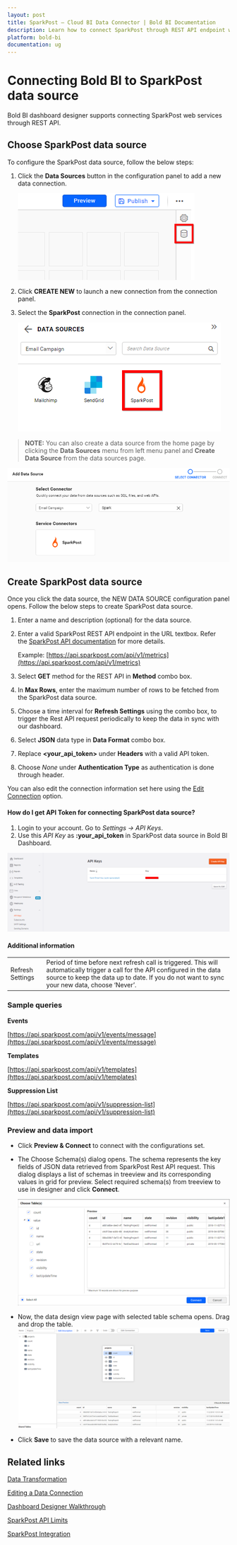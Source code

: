 ```yaml
---
layout: post
title: SparkPost – Cloud BI Data Connector | Bold BI Documentation
description: Learn how to connect SparkPost through REST API endpoint with Bold BI Cloud and create data source for widget configuration.
platform: bold-bi
documentation: ug
---
```


# Connecting Bold BI to SparkPost data source
Bold BI dashboard designer supports connecting SparkPost web services through REST API. 

## Choose SparkPost data source
To configure the SparkPost data source, follow the below steps:
1. Click the **Data Sources** button in the configuration panel to add a new data connection.

   ![Data source icon](/static/assets/cloud/working-with-datasource/data-connectors/images/common/DataSourcesIcon.png)

2. Click **CREATE NEW** to launch a new connection from the connection panel.
3. Select the **SparkPost** connection in the connection panel.

   ![Choose data source](/static/assets/cloud/working-with-datasource/data-connectors/images/sparkpost/ChooseDS.png)

> **NOTE:**  You can also create a data source from the home page by clicking the **Data Sources** menu from left menu panel and **Create Data Source** from the data sources page.

   ![Choose data source from server](/static/assets/cloud/working-with-datasource/data-connectors/images/sparkpost/ChooseDS_server.png)

## Create SparkPost data source
Once you click the data source, the NEW DATA SOURCE configuration panel opens. Follow the below steps to create SparkPost data source.
1. Enter a name and description (optional) for the data source.
2. Enter a valid SparkPost REST API endpoint in the URL textbox. Refer the [SparkPost API documentation](https://developers.sparkpost.com/api/) for more details.

    Example: [https://api.sparkpost.com/api/v1/metrics](https://api.sparkpost.com/api/v1/metrics)

3. Select **GET** method for the REST API in **Method** combo box.
4. In **Max Rows**, enter the maximum number of rows to be fetched from the SparkPost data source.
5. Choose a time interval for **Refresh Settings** using the combo box, to trigger the Rest API request periodically to keep the data in sync with our dashboard.  
6. Select **JSON** data type in **Data Format** combo box.
7. Replace **&lt;your_api_token&gt;** under **Headers** with a valid API token.
8. Choose *None* under **Authentication Type** as authentication is done through header.

You can also edit the connection information set here using the [Edit Connection](/cloud-bi/working-with-data-source/editing-a-data-connection/) option.

#### How do I get API Token for connecting SparkPost data source?

1. Login to your account. Go to *Settings -> API Keys*.
2. Use this *API Key* as **:your_api_token** in SparkPost data source in Bold BI Dashboard.

![Reveal API Key](/static/assets/cloud/working-with-datasource/data-connectors/images/sparkpost/APIKey.png)

#### Additional information
<table width="600">
<tr>
<td>
Refresh Settings
</td>
<td>
Period of time before next refresh call is triggered. This will automatically trigger a call for the API configured in the data source to keep the data up to date. If you do not want to sync your new data, choose ‘Never’.
</td>
</tr>
</table>

### Sample queries

**Events**

[https://api.sparkpost.com/api/v1/events/message](https://api.sparkpost.com/api/v1/events/message)

**Templates**

[https://api.sparkpost.com/api/v1/templates](https://api.sparkpost.com/api/v1/templates)

**Suppression List**

[https://api.sparkpost.com/api/v1/suppression-list](https://api.sparkpost.com/api/v1/suppression-list)


### Preview and data import
* Click **Preview & Connect** to connect with the configurations set.
* The Choose Schema(s) dialog opens. The schema represents the key fields of JSON data retrieved from SparkPost Rest API request. This dialog displays a list of schemas in treeview and its corresponding values in grid for preview. Select required schema(s) from treeview to use in designer and click **Connect**.

   ![Preview](/static/assets/cloud/working-with-datasource/data-connectors/images/common/Preview.png)

* Now, the data design view page with selected table schema opens. Drag and drop the table.
   ![Query Editor](/static/assets/cloud/working-with-datasource/data-connectors/images/common/QueryEditor.png)

* Click **Save** to save the data source with a relevant name.

## Related links
[Data Transformation](/cloud-bi/working-with-data-source/transforming-data/joining-table/)

[Editing a Data Connection](/cloud-bi/working-with-data-source/editing-a-data-connection/)   

[Dashboard Designer Walkthrough](/cloud-bi/getting-started/bold-bi-walk-through/)

[SparkPost API Limits](https://developers.sparkpost.com/api/#header-rate-limiting)

[SparkPost Integration](https://www.boldbi.com/integrations/sparkpost?utm_source=syncfusion&utm_medium=documentation&utm_campaign=boldbisparkpostintegration)